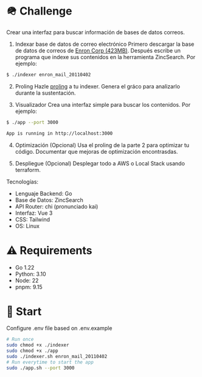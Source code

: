 # 🪖 Challenge

Crear una interfaz para buscar información de bases de datos correos.

1. Indexar base de datos de correo electrónico
Primero descargar la base de datos de correos de [Enron Corp (423MB)](http://www.cs.cmu.edu/~enron/enron_mail_20110402.tgz).
Después escribe un programa que indexe sus contenidos en la herramienta ZincSearch. Por ejemplo:
``` bash
$ ./indexer enron_mail_20110402
```

2. Proling
Hazle [proling](https://go.dev/doc/diagnostics#proling) a tu indexer. Genera el gráco para analizarlo durante la sustentación.

3. Visualizador
Crea una interfaz simple para buscar los contenidos. Por ejemplo:
``` bash
$ ./app --port 3000

App is running in http://localhost:3000
```

4. Optimización (Opcional)
Usa el proling de la parte 2 para optimizar tu código. Documentar que mejoras de optimización encontrasdas.

5. Despliegue (Opcional)
Desplegar todo a AWS o Local Stack usando terraform.

Tecnologías:
- Lenguaje Backend: Go
- Base de Datos: ZincSearch
- API Router: chi (pronunciado kai)
- Interfaz: Vue 3
- CSS: Tailwind
- OS: Linux

# ⚠️ Requirements
- Go 1.22
- Python: 3.10
- Node: 22
- pnpm: 9.15

# 🚀 Start
Configure .env file based on .env.example

``` bash
# Run once
sudo chmod +x ./indexer
sudo chmod +x ./app 
sudo ./indexer.sh enron_mail_20110402
# Run everytime to start the app
sudo ./app.sh --port 3000
```
